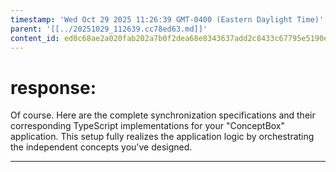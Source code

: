 ```yaml
---
timestamp: 'Wed Oct 29 2025 11:26:39 GMT-0400 (Eastern Daylight Time)'
parent: '[[../20251029_112639.cc78ed63.md]]'
content_id: ed0c68ae2a020fab202a7b0f2dea68e8343637add2c8433c67795e5190e7d6ae
---
```


# response:

Of course. Here are the complete synchronization specifications and their corresponding TypeScript implementations for your "ConceptBox" application. This setup fully realizes the application logic by orchestrating the independent concepts you've designed.

***
